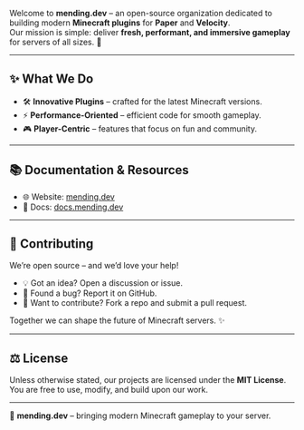 Welcome to **mending.dev** – an open-source organization dedicated to building modern **Minecraft plugins** for **Paper** and **Velocity**.  
Our mission is simple: deliver **fresh, performant, and immersive gameplay** for servers of all sizes. 🚀  

---

## ✨ What We Do
- 🛠 **Innovative Plugins** – crafted for the latest Minecraft versions.  
- ⚡ **Performance-Oriented** – efficient code for smooth gameplay.  
- 🎮 **Player-Centric** – features that focus on fun and community.  

---

## 📚 Documentation & Resources
- 🌐 Website: [mending.dev](https://mending.dev)  
- 📖 Docs: [docs.mending.dev](https://docs.mending.dev)

---

## 🤝 Contributing
We’re open source – and we’d love your help!  
- 💡 Got an idea? Open a discussion or issue.  
- 🐛 Found a bug? Report it on GitHub.  
- 🔧 Want to contribute? Fork a repo and submit a pull request.  

Together we can shape the future of Minecraft servers. ✨  

---

## ⚖️ License
Unless otherwise stated, our projects are licensed under the **MIT License**.  
You are free to use, modify, and build upon our work.  

---

🌟 **mending.dev** – bringing modern Minecraft gameplay to your server.
